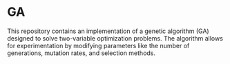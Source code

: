 # GA
This repository contains an implementation of a genetic algorithm (GA) designed to solve two-variable optimization problems. The algorithm allows for experimentation by modifying parameters like the number of generations, mutation rates, and selection methods.

